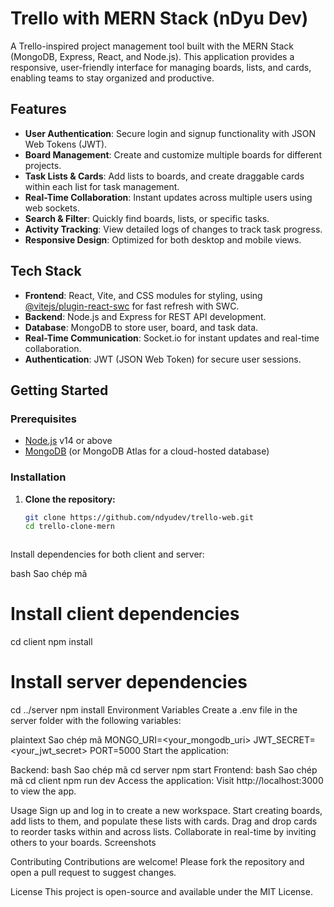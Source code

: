# Trello with MERN Stack (nDyu Dev)

A Trello-inspired project management tool built with the MERN Stack (MongoDB, Express, React, and Node.js). This application provides a responsive, user-friendly interface for managing boards, lists, and cards, enabling teams to stay organized and productive.

## Features

- **User Authentication**: Secure login and signup functionality with JSON Web Tokens (JWT).
- **Board Management**: Create and customize multiple boards for different projects.
- **Task Lists & Cards**: Add lists to boards, and create draggable cards within each list for task management.
- **Real-Time Collaboration**: Instant updates across multiple users using web sockets.
- **Search & Filter**: Quickly find boards, lists, or specific tasks.
- **Activity Tracking**: View detailed logs of changes to track task progress.
- **Responsive Design**: Optimized for both desktop and mobile views.

## Tech Stack

- **Frontend**: React, Vite, and CSS modules for styling, using [@vitejs/plugin-react-swc](https://github.com/vitejs/vite-plugin-react-swc) for fast refresh with SWC.
- **Backend**: Node.js and Express for REST API development.
- **Database**: MongoDB to store user, board, and task data.
- **Real-Time Communication**: Socket.io for instant updates and real-time collaboration.
- **Authentication**: JWT (JSON Web Token) for secure user sessions.

## Getting Started

### Prerequisites
- [Node.js](https://nodejs.org/) v14 or above
- [MongoDB](https://www.mongodb.com/try/download/community) (or MongoDB Atlas for a cloud-hosted database)

### Installation

1. **Clone the repository:**
   ```bash
   git clone https://github.com/ndyudev/trello-web.git
   cd trello-clone-mern



Install dependencies for both client and server:

bash
Sao chép mã
# Install client dependencies
cd client
npm install

# Install server dependencies
cd ../server
npm install
Environment Variables
Create a .env file in the server folder with the following variables:

plaintext
Sao chép mã
MONGO_URI=<your_mongodb_uri>
JWT_SECRET=<your_jwt_secret>
PORT=5000
Start the application:

Backend:
bash
Sao chép mã
cd server
npm start
Frontend:
bash
Sao chép mã
cd client
npm run dev
Access the application: Visit http://localhost:3000 to view the app.

Usage
Sign up and log in to create a new workspace.
Start creating boards, add lists to them, and populate these lists with cards.
Drag and drop cards to reorder tasks within and across lists.
Collaborate in real-time by inviting others to your boards.
Screenshots
<!-- Add screenshots or GIFs of your application here -->
Contributing
Contributions are welcome! Please fork the repository and open a pull request to suggest changes.

License
This project is open-source and available under the MIT License.
